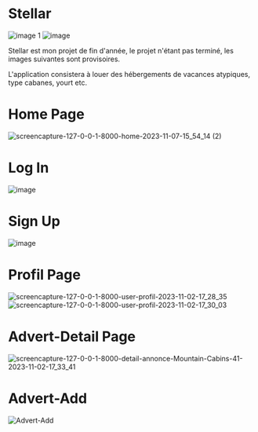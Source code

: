 # Stellar
![image 1](https://github.com/Maximebtz/Stellar/assets/120190748/bc7fc26c-5566-45f6-9430-fc07c7cf5899)
![image](https://github.com/Maximebtz/Stellar/assets/120190748/a60a0cd2-78e1-42d0-89cb-ec7a4d9c60e6)

Stellar est mon projet de fin d'année, le projet n'étant pas terminé, les images suivantes sont provisoires.

L'application consistera à louer des hébergements de vacances atypiques, type cabanes, yourt etc.


# Home Page
![screencapture-127-0-0-1-8000-home-2023-11-07-15_54_14 (2)](https://github.com/Maximebtz/Stellar/assets/120190748/ea2c781e-4a5f-4c91-bd33-2b8ae0279fbb)

# Log In
![image](https://github.com/Maximebtz/Stellar/assets/120190748/b0ba0443-0a4b-4d94-ab05-fc6fb671bc31)

# Sign Up
![image](https://github.com/Maximebtz/Stellar/assets/120190748/c3b2b5ee-9aec-4cb7-b010-5b98e7000120)

# Profil Page
![screencapture-127-0-0-1-8000-user-profil-2023-11-02-17_28_35](https://github.com/Maximebtz/Stellar/assets/120190748/ee217908-7d65-4ebc-a0ad-e163f8aef801)
![screencapture-127-0-0-1-8000-user-profil-2023-11-02-17_30_03](https://github.com/Maximebtz/Stellar/assets/120190748/76075615-ab22-4045-993b-600c99231c9d)

# Advert-Detail Page
![screencapture-127-0-0-1-8000-detail-annonce-Mountain-Cabins-41-2023-11-02-17_33_41](https://github.com/Maximebtz/Stellar/assets/120190748/9100968d-9be1-4026-89a2-6ded82370b4b)

# Advert-Add
![Advert-Add](https://github.com/Maximebtz/Stellar/assets/120190748/9460a534-8270-4c08-9200-f2816c4505d8)
